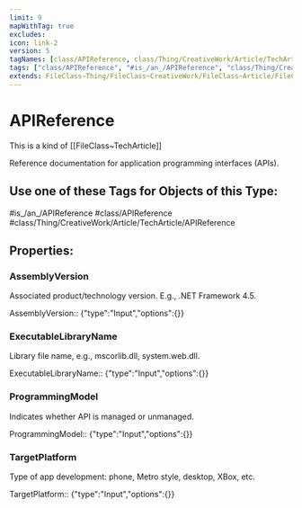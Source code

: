 ```yaml
---
limit: 9
mapWithTag: true
excludes:
icon: link-2
version: 5
tagNames: [class/APIReference, class/Thing/CreativeWork/Article/TechArticle/APIReference, schema-org/APIReference]
tags: ["class/APIReference", "#is_/an_/APIReference", "class/Thing/CreativeWork/Article/TechArticle/APIReference"]
extends: FileClass~Thing/FileClass~CreativeWork/FileClass~Article/FileClass~TechArticle
---
```


# APIReference
This is a kind of [[FileClass~TechArticle]]

Reference documentation for application programming interfaces (APIs).


## Use one of these Tags for Objects of this Type:

#is_/an_/APIReference
#class/APIReference
#class/Thing/CreativeWork/Article/TechArticle/APIReference

## Properties:

### AssemblyVersion
Associated product/technology version. E.g., .NET Framework 4.5.

AssemblyVersion:: {"type":"Input","options":{}}

### ExecutableLibraryName
Library file name, e.g., mscorlib.dll, system.web.dll.

ExecutableLibraryName:: {"type":"Input","options":{}}

### ProgrammingModel
Indicates whether API is managed or unmanaged.

ProgrammingModel:: {"type":"Input","options":{}}

### TargetPlatform
Type of app development: phone, Metro style, desktop, XBox, etc.

TargetPlatform:: {"type":"Input","options":{}}


